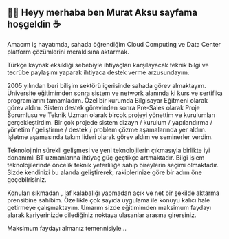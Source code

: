 ## 👋👋 Heyy merhaba ben Murat Aksu sayfama hoşgeldin ☕

Amacım iş hayatımda, sahada öğrendiğim Cloud Computing ve Data Center platform çözümlerini meraklısına aktarmak.

Türkçe kaynak eksikliği sebebiyle ihtiyaçları karşılayacak teknik bilgi ve tecrübe paylaşımı yaparak ihtiyaca destek verme arzusundayım.

2005 yılından beri bilişim sektörü içerisinde sahada görev almaktayım. Üniversite eğitimimden sonra sistem ve network alanında ki kurs ve sertifika  programlarını tamamladım. Özel bir kurumda Bilgisayar Eğitmeni olarak görev aldım. Sistem destek görevinden sonra Pre-Sales olarak Proje Sorumlusu ve Teknik Uzman olarak birçok projeyi yönettim ve kurulumları gerçekleştirdim.  Bir çok projede sistem dizayn / kurulum / yapılandırma / yönetim / geliştirme / destek /  problem çözme aşamalarında yer aldım. İşletme aşamasında takım lideri olarak görev aldım ve seminerler verdim.

Teknolojinin sürekli gelişmesi ve yeni teknolojilerin çıkmasıyla birlikte iyi donanımlı BT uzmanlarına ihtiyaç güç geçtikçe artmaktadır. Bilgi işlem teknolojilerinde öncelik teknik yeterliliğe sahip bireylerin seçimi olmaktadır. Sizde kendinizi bu alanda geliştirerek, rakiplerinize göre bir adım öne geçebilrisiniz.

Konuları sıkmadan , laf kalabalığı yapmadan açık ve net bir şekilde aktarma prensibine sahibim.  Özellikle çok sayıda uygulama ile konuyu kalıcı hale getirmeye çalışmaktayım. Umarım sizde eğitimimden  maksimum faydayı alarak kariyerinizde dilediğiniz noktaya ulaşanlar arasına girersiniz.

Maksimum faydayı almanız temennisiyle...


<!--
**murataksunet/murataksunet** is a ✨ _special_ ✨ repository because its `README.md` (this file) appears on your GitHub profile.
murataksunet/README.md
 🔭 I’m currently working on ...
- 🌱 I’m currently learning ...
- 👯 I’m looking to collaborate on ...
- 🤔 I’m looking for help with ...
- 💬 Ask me about ...
- 📫 How to reach me: ...
- 😄 Pronouns: ...
- ⚡ Fun fact: ...
-->
